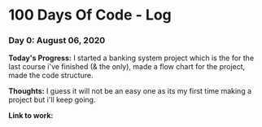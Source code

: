 # 100 Days Of Code - Log

### Day 0: August 06, 2020

**Today's Progress:** I started a banking system project which is the for the last course i've finished (& the only), made a flow chart for the project, made the code structure.

**Thoughts:** I guess it will not be an easy one as its my first time making a project but i'll keep going. 

**Link to work:** 
